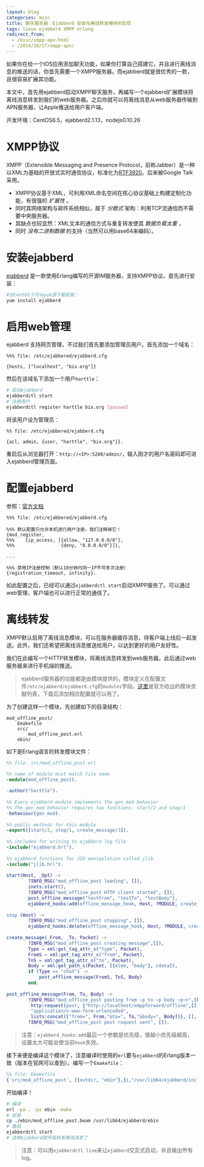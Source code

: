 ```yaml
---
layout: blog
categories: misc
title: 聊天服务器：Ejabberd 安装与离线转发模块的实现
tags: linux ejabberd XMPP erlang
redirect_from:
  - /misc/xmpp-apn.html
  - /2014/10/17/xmpp-apn/
---
```


如果你在给一个IOS应用添加聊天功能，如果你打算自己搭建它，并且进行离线消息的推送的话，你首先需要一个XMPP服务器。而ejabberd就是很优秀的一款，且很容易扩展其功能。

本文中，首先用ejabberd启动XMPP聊天服务，再编写一个ejabberd扩展模块将离线消息转发到我们的web服务器。之后你就可以将离线消息从web服务器传输到APN服务器，让Apple推送给用户客户端。

开发环境：CentOS6.5，ejabberd2.1.13，nodejs0.10.26


# XMPP协议

XMPP（Extensible Messaging and Presence Protocol，前称Jabber）是一种以XML为基础的开放式实时通信协议，标准化为[RTF3920](http://www.ietf.org/rfc/rfc3920.txt)。后来被Google Talk采用。

* XMPP协议基于XML，可利用XML命名空间在核心协议基础上构建定制化功能，有很强的 *扩展性* 。
* 同时其网络架构与邮件系统相似，属于 *分散式* 架构：利用TCP流通信而不需要中央服务器。
* 其缺点也较显然：XML文本的通信方式与重复转发使其 *数据负载太重* ，
* 同时 *没有二进制数据* 的支持（当然可以用base64来编码）。

# 安装ejabberd

[ejabberd](http://www.process-one.net/en/ejabberd) 是一款使用Erlang编写的开源IM服务器，支持XMPP协议。首先进行安装：

```bash
#在CentOS下可从yum源下载安装：
yum install ejabberd
```

# 启用web管理

ejabberd 支持网页管理，不过我们首先要添加管理员用户。首先添加一个域名：

```
%%% file: /etc/ejabbered/ejabberd.cfg

{hosts, ["localhost", "bix.org"]}
```

然后在该域名下添加一个用户`harttle`：

```bash
# 启动ejabberd
ejabberdctl start       
# 注册用户
ejabberdctl register harttle bix.org [passwd]
```

将该用户设为管理员：

```
%% file: /etc/ejabbered/ejabberd.cfg

{acl, admin, {user, "harttle", "bix.org"}}.
```

重启后从浏览器打开：`http://<IP>:5280/admin/`，输入刚才的用户名密码即可进入ejabberd管理页面。


# 配置ejabberd

参照：[官方文档](http://www.process-one.net/docs/ejabberd/guide_en.html)

```
%%% file: /etc/ejabbered/ejabberd.cfg

%%% 默认配置只允许本机进行用户注册，我们注释掉它！
{mod_register,
%%%    {ip_access, [{allow, "127.0.0.0/8"},
%%%                 {deny, "0.0.0.0/0"}]},

...

%%% 禁用IP注册控制（默认10分钟内同一IP不可多次注册）
{registration_timeout, infinity}.
```

如此配置之后，已经可以通过`ejabberdctl start`启动XMPP服务了。可以通过web管理，客户端也可以进行正常的通信了。

# 离线转发

XMPP默认启用了离线消息模块，可以在服务器缓存消息，待客户端上线后一起发送。此外，我们还希望把离线消息推送给用户，以达到更好的用户友好性。

我们在此编写一个HTTP转发模块，将离线消息转发到web服务器。此后通过web服务器来进行手机端的推送。

> ejabberd服务器的功能都是由模块提供的，模块定义在配置文件`/etc/ejabberd/ejabberd.cfg`的`modules`字段。[这里](https://www.ejabberd.im/contributions)是官方给出的模块贡献列表，下载后添加相应配置就可以用了。

为了创建这样一个模块，先创建如下的目录结构：

```
mod_offline_post/
    Emakefile
    src/
        mod_offline_post.erl
    ebin/
```

如下是Erlang语言的转发模块文件：

```erlang
%% file: src/mod_offline_post.erl

%% name of module must match file name
-module(mod_offline_post).
 
-author("harttle").
 
%% Every ejabberd module implements the gen_mod behavior
%% The gen_mod behavior requires two functions: start/2 and stop/1
-behaviour(gen_mod).
 
%% public methods for this module
-export([start/2, stop/1, create_message/3]).
 
%% included for writing to ejabberd log file
-include("ejabberd.hrl").
 
%% ejabberd functions for JID manipulation called jlib.
-include("jlib.hrl").
 
start(Host, _Opt) -> 
        ?INFO_MSG("mod_offline_post loading", []),
        inets:start(),
        ?INFO_MSG("mod_offline_post HTTP client started", []),
        post_offline_message("testFrom", "testTo", "testBody"),
        ejabberd_hooks:add(offline_message_hook, Host, ?MODULE, create_message, 10).   
 
stop (Host) -> 
        ?INFO_MSG("mod_offline_post stopping", []),
        ejabberd_hooks:delete(offline_message_hook, Host, ?MODULE, create_message, 10).
 
create_message(_From, _To, Packet) ->
        ?INFO_MSG("mod_offline_post creating message",[]),
        Type = xml:get_tag_attr_s("type", Packet),
        FromS = xml:get_tag_attr_s("from", Packet),
        ToS = xml:get_tag_attr_s("to", Packet),
        Body = xml:get_path_s(Packet, [{elem, "body"}, cdata]),
        if (Type == "chat") ->
            post_offline_message(FromS, ToS, Body)
        end.
 
post_offline_message(From, To, Body) ->
        ?INFO_MSG("mod_offline_post posting from ~p to ~p body ~p~n",[From, To, Body]),
         http:request(post, {"http://localhost/xmppforward/offline",[], 
         "application/x-www-form-urlencoded",
         lists:concat(["from=", From,"&to=", To,"&body=", Body])}, [], []),
        ?INFO_MSG("mod_offline_post post request sent", []).
```

> 注意：`ejabberd_hooks:add`最后一个参数是优先级，值越小优先级越高，设置太大可能会使当前`hook`失效。

接下来便是编译这个模块了，注意编译时使用的`erl`要与`ejabberd`的Erlang版本一致（版本在官网可以查到）。编写一个`Emakefile`：

```erlang
%% file: Emakefile
{'src/mod_offline_post', [{outdir, "ebin"},{i,"/usr/lib64/ejabberd/include/"}]}.
```

开始编译！

```bash
# 编译
erl -pa . -pz ebin -make
# 安装
cp ./ebin/mod_offline_post.beam /usr/lib64/ejabberd/ebin
# 重启
ejabberdctl start
# 这样ejabberd就开始转发离线消息了
```
> 注意：可以用`ejabberdctl live`来让`ejabberd`交互式启动，并且输出所有log。
